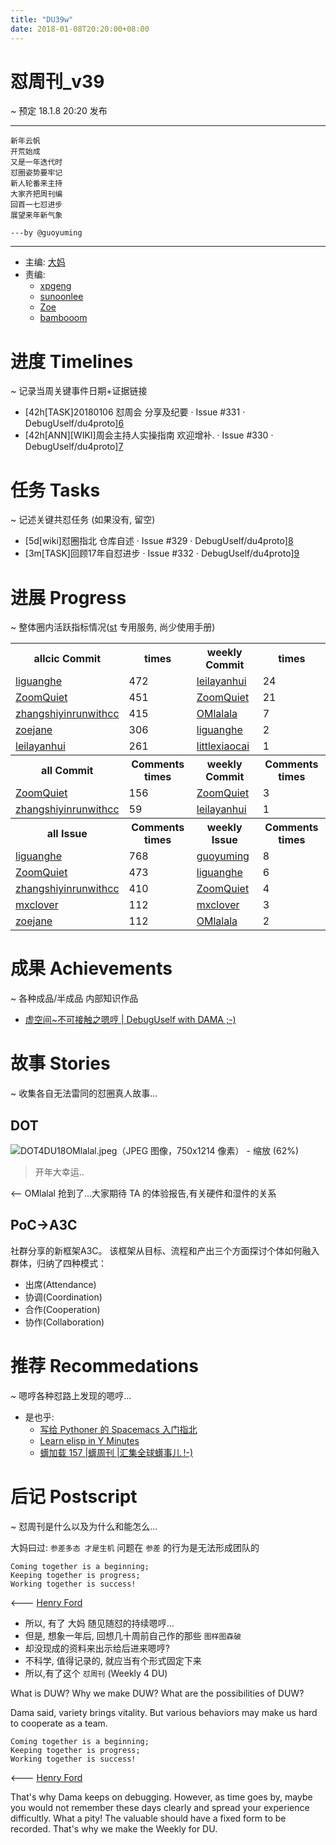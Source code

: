 ```yaml
---
title: "DU39w"
date: 2018-01-08T20:20:00+08:00
---
```


# 怼周刊\_v39
\~ 预定 18.1.8 20:20 发布

---- 

	新年云帆
	开荒始成 
	又是一年迭代时
	怼圈姿势要牢记
	新人轮番来主持
	大家齐把周刊编
	回首一七怼进步
	展望来年新气象
	
	---by @guoyuming

---- 

- 主编: [大妈][1]
- 责编:
	+ [xpgeng][2]
	+ [sunoonlee][3]
	+ [Zoe][4]
	+ [bambooom][5]

# 进度 Timelines
\~ 记录当周关键事件日期+证据链接

- [42h\[TASK]20180106 怼周会 分享及纪要 · Issue #331 · DebugUself/du4proto][6]
- [42h\[ANN]\[WIKI]周会主持人实操指南 欢迎增补. · Issue #330 · DebugUself/du4proto][7]

# 任务 Tasks
\~ 记述关键共怼任务 (如果没有, 留空)

- [5d\[wiki]怼圈指北 仓库自述 · Issue #329 · DebugUself/du4proto][8]
- [3m\[TASK]回顾17年自怼进步 · Issue #332 · DebugUself/du4proto][9]


# 进展 Progress
\~ 整体圈内活跃指标情况([st][10] 专用服务, 尚少使用手册)


<table>
<tr><th>allcic Commit</th><th> times</th><th>weekly Commit</th><th> times</th></tr>
<tr><td>
            <a href='http://github.com/liguanghe'>liguanghe</a></td><td>472</td>
        <td>
            <a href='http://github.com/leilayanhui'>leilayanhui</a></td><td>24</td>
            
<tr><td>
            <a href='http://github.com/ZoomQuiet'>ZoomQuiet</a></td><td>451</td>
        <td>
            <a href='http://github.com/ZoomQuiet'>ZoomQuiet</a></td><td>21</td>
            
<tr><td>
            <a href='http://github.com/zhangshiyinrunwithcc'>zhangshiyinrunwithcc</a></td><td>415</td>
        <td>
            <a href='http://github.com/OMlalala'>OMlalala</a></td><td>7</td>
            
<tr><td>
            <a href='http://github.com/zoejane'>zoejane</a></td><td>306</td>
        <td>
            <a href='http://github.com/liguanghe'>liguanghe</a></td><td>2</td>
            
<tr><td>
            <a href='http://github.com/leilayanhui'>leilayanhui</a></td><td>261</td>
        <td>
            <a href='http://github.com/littlexiaocai'>littlexiaocai</a></td><td>1</td>
            
<tr><th>all Commit </th><th>Comments times</th><th>weekly Commit</th><th>Comments times</th></tr>
<tr><td>
            <a href='http://github.com/ZoomQuiet'>ZoomQuiet</a></td><td>156</td>
        <td>
            <a href='http://github.com/ZoomQuiet'>ZoomQuiet</a></td><td>3</td>
            
<tr><td>
            <a href='http://github.com/zhangshiyinrunwithcc'>zhangshiyinrunwithcc</a></td><td>59</td>
        <td>
            <a href='http://github.com/leilayanhui'>leilayanhui</a></td><td>1</td>
            
<tr><th>all Issue </th><th>Comments times</th><th>weekly Issue</th><th>Comments times</th></tr>
<tr><td>
            <a href='http://github.com/liguanghe'>liguanghe</a></td><td>768</td>
        <td>
            <a href='http://github.com/guoyuming'>guoyuming</a></td><td>8</td>
            
<tr><td>
            <a href='http://github.com/ZoomQuiet'>ZoomQuiet</a></td><td>473</td>
        <td>
            <a href='http://github.com/liguanghe'>liguanghe</a></td><td>6</td>
            
<tr><td>
            <a href='http://github.com/zhangshiyinrunwithcc'>zhangshiyinrunwithcc</a></td><td>410</td>
        <td>
            <a href='http://github.com/ZoomQuiet'>ZoomQuiet</a></td><td>4</td>
            
<tr><td>
            <a href='http://github.com/mxclover'>mxclover</a></td><td>112</td>
        <td>
            <a href='http://github.com/mxclover'>mxclover</a></td><td>3</td>
            
<tr><td>
            <a href='http://github.com/zoejane'>zoejane</a></td><td>112</td>
        <td>
            <a href='http://github.com/OMlalala'>OMlalala</a></td><td>2</td>
            
</table>


# 成果 Achievements
\~ 各种成品/半成品 内部知识作品

- [虚空间\~不可接触之嗯哼 \| DebugUself with DAMA ;\-\)][11]

# 故事 Stories
\~ 收集各自无法雷同的怼圈真人故事...



## DOT

![DOT4DU18OMlalal.jpeg（JPEG 图像，750x1214 像素） - 缩放 (62%)][image-1]

> 开年大幸运..

\<-- OMlalal 抢到了...大家期待 TA 的体验报告,有关硬件和湿件的关系

## PoC-\>A3C

社群分享的新框架A3C。
该框架从目标、流程和产出三个方面探讨个体如何融入群体，归纳了四种模式：

- 出席(Attendance)
- 协调(Coordination)
- 合作(Cooperation)
- 协作(Collaboration)



# 推荐 Recommedations
\~ 嗯哼各种怼路上发现的嗯哼...

- 是也乎:
	+ [写给 Pythoner 的 Spacemacs 入门指北][12]
	+ [Learn elisp in Y Minutes][13]
	+ [蠎加载 157 |蠎周刊 |汇集全球蠎事儿 !-)][14]

# 后记 Postscript
\~ 怼周刊是什么以及为什么和能怎么...

大妈曰过: `参差多态 才是生机`
问题在 `参差` 的行为是无法形成团队的

	Coming together is a beginning; 
	Keeping together is progress; 
	Working together is success!

\<--- [Henry Ford][15]

- 所以, 有了 大妈 随见随怼的持续嗯哼...
- 但是, 想象一年后, 回想几十周前自己作的那些 `图样图森破` 
- 却没现成的资料来出示给后进来嗯哼?
- 不科学, 值得记录的, 就应当有个形式固定下来
- 所以,有了这个 `怼周刊` (Weekly 4 DU)

What is DUW?
Why we make DUW?
What are the possibilities of DUW?

Dama said, variety brings vitality.
But various behaviors may make us hard to cooperate as a team.

	Coming together is a beginning; 
	Keeping together is progress; 
	Working together is success!

\<--- [Henry Ford][16]

That's why Dama keeps on debugging.
However, as time goes by, maybe you would not remember these days clearly and spread your experience difficultly.
What a pity!
The valuable should have a fixed form to be recorded.
That's why we make the Weekly for DU.



[1]:	http://du.zoomquiet.io/2014-02/ac0-zq/
[2]:	http://du.zoomquiet.io/2017-04/about-xpgeng/
[3]:	http://du.zoomquiet.io/2017-04/about-sunoonlee/
[4]:	http://du.zoomquiet.io/2017-04/about-zoe/
[5]:	http://du.zoomquiet.io/2017-04/about-bambooom/
[6]:	https://github.com/DebugUself/du4proto/issues/331
[7]:	https://github.com/DebugUself/du4proto/issues/330
[8]:	https://github.com/DebugUself/du4proto/issues/329
[9]:	https://github.com/DebugUself/du4proto/issues/332
[10]:	https://github.com/DebugUself/du4proto/tree/DU_tools/st
[11]:	http://du.zoomquiet.io/2017-11/untouchable/
[12]:	https://zhuanlan.zhihu.com/p/24900429
[13]:	https://learnxinyminutes.com/docs/elisp/
[14]:	http://weekly.pychina.org/importpython/importpython-157.html
[15]:	https://www.brainyquote.com/quotes/quotes/h/henryford121997.html
[16]:	https://www.brainyquote.com/quotes/quotes/h/henryford121997.html

[image-1]:	http://zoomquiet.qiniucdn.com/res/du/DOT4DU18OMlalal.jpeg?imageView2/2/w/360